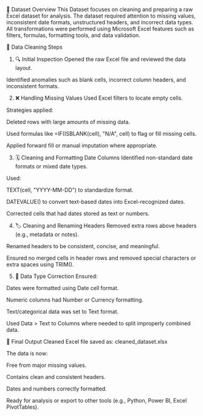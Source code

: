 📁 Dataset Overview
This Dataset focuses on cleaning and preparing a raw Excel dataset for analysis. The dataset required attention to missing values, inconsistent date formats, unstructured headers, and incorrect data types. All transformations were performed using Microsoft Excel features such as filters, formulas, formatting tools, and data validation.

🧼 Data Cleaning Steps
1. 🔍 Initial Inspection
Opened the raw Excel file and reviewed the data layout.

Identified anomalies such as blank cells, incorrect column headers, and inconsistent formats.

2. ❌ Handling Missing Values
Used Excel filters to locate empty cells.

Strategies applied:

Deleted rows with large amounts of missing data.

Used formulas like =IF(ISBLANK(cell), "N/A", cell) to flag or fill missing cells.

Applied forward fill or manual imputation where appropriate.

3. 🗓️ Cleaning and Formatting Date Columns
Identified non-standard date formats or mixed date types.

Used:

TEXT(cell, "YYYY-MM-DD") to standardize format.

DATEVALUE() to convert text-based dates into Excel-recognized dates.

Corrected cells that had dates stored as text or numbers.

4. 🏷️ Cleaning and Renaming Headers
Removed extra rows above headers (e.g., metadata or notes).

Renamed headers to be consistent, concise, and meaningful.

Ensured no merged cells in header rows and removed special characters or extra spaces using TRIM().

5. 🔄 Data Type Correction
Ensured:

Dates were formatted using Date cell format.

Numeric columns had Number or Currency formatting.

Text/categorical data was set to Text format.

Used Data > Text to Columns where needed to split improperly combined data.

💾 Final Output
Cleaned Excel file saved as: cleaned_dataset.xlsx

The data is now:

Free from major missing values.

Contains clean and consistent headers.

Dates and numbers correctly formatted.

Ready for analysis or export to other tools (e.g., Python, Power BI, Excel PivotTables).
